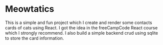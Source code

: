 # Meowtatics

This is a simple and fun project which I create and render 
some contacts cards of cats using React. I got the idea 
in the freeCampCode React course which I strongly recommend. 
I also build a simple backend crud using sqlite to store the card 
information.